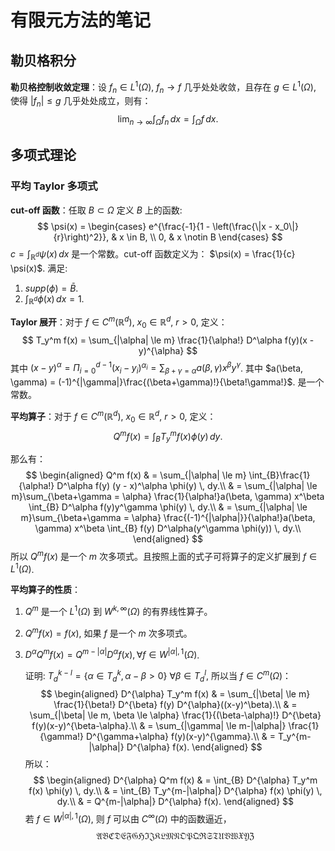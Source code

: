 # 有限元方法的笔记

## 勒贝格积分
**勒贝格控制收敛定理**：设 $f_n \in L^1(\Omega)$, $f_n \to f$
几乎处处收敛，且存在 $g \in L^1(\Omega)$, 使得 $|f_n| \le g$
几乎处处成立，则有：
$$
\lim_{n\to\infty} \int_{\Omega} f_n \, dx = \int_{\Omega} f \, dx.
$$

## 多项式理论

### 平均 Taylor 多项式

**cut-off 函数**：任取 $B\subset\Omega$ 定义 $B$ 上的函数:
$$
\psi(x) = \begin{cases}
e^{\frac{-1}{1 - \left(\frac{\|x - x_0\|}{r}\right)^2}}, 
& x \in B, \\
0, & x \notin B
\end{cases}
$$
$c = \int_{\mathbb{R}^d} \psi(x) \, dx$ 是一个常数。cut-off 函数定义为：
$\psi(x) = \frac{1}{c} \psi(x)$.
满足:
1. $supp(\phi) = \bar B$.
2. $\int_{\mathbb{R}^d} \phi(x) \, dx = 1$.

**Taylor 展开**：对于 $f \in C^m(\mathbb{R}^d)$, $x_0 \in \mathbb{R}^d$, $r > 0$, 定义：
$$
T_y^m f(x) = \sum_{|\alpha| \le m} \frac{1}{\alpha!} D^\alpha f(y)(x - y)^{\alpha}
$$
其中 $(x-y)^\alpha = \Pi_{i=0}^{d-1} (x_i - y_i)^{\alpha_i} = \sum_{\beta+\gamma
= \alpha}a(\beta, \gamma)x^\beta y^\gamma$.
其中 $a(\beta, \gamma) = (-1)^{|\gamma|}\frac{(\beta+\gamma)!}{\beta!\gamma!}$.
是一个常数。

**平均算子**：对于 $f \in C^m(\mathbb{R}^d)$, $x_0 \in \mathbb{R}^d$, $r > 0$, 定义：
$$
Q^m f(x) = \int_{B} T_y^m f(x) \phi(y) \, dy.
$$

那么有：
$$
\begin{aligned}
Q^m f(x) & = \sum_{|\alpha| \le m} \int_{B}\frac{1}{\alpha!} D^\alpha f(y)
(y - x)^\alpha \phi(y) \, dy.\\
& = \sum_{|\alpha| \le m}\sum_{\beta+\gamma = \alpha} \frac{1}{\alpha!}a(\beta, \gamma) x^\beta \int_{B} D^\alpha f(y)y^\gamma \phi(y) \, dy.\\
& = \sum_{|\alpha| \le m}\sum_{\beta+\gamma = \alpha} \frac{(-1)^{|\alpha|}}{\alpha!}a(\beta,
\gamma) x^\beta \int_{B} f(y) D^\alpha(y^\gamma \phi(y)) \, dy.\\
\end{aligned}
$$
所以 $Q^m f(x)$ 是一个 $m$ 次多项式。且按照上面的式子可将算子的定义扩展到 $f \in
L^1(\Omega)$.

**平均算子的性质**：
1. $Q^m$ 是一个 $L^1(\Omega)$ 到 $W^{k,\infty}(\Omega)$ 的有界线性算子。
2. $Q^m f(x) = f(x)$, 如果 $f$ 是一个 $m$ 次多项式。
3. $D^{\alpha} Q^m f(x) = Q^{m-|\alpha|} D^{\alpha} f(x), \forall f \in W^{|\alpha|,1}(\Omega)$.

   证明: $T_{d}^{k-l} = \{\alpha\in T_d^k, \alpha - \beta > 0\}\ \forall \beta
   \in T_{d}^l$, 所以当 $f \in C^m(\Omega)$：
   $$
   \begin{aligned}
   D^{\alpha} T_y^m f(x) & = \sum_{|\beta| \le m} \frac{1}{\beta!} D^{\beta} f(y) D^{\alpha}((x-y)^\beta).\\
    & = \sum_{|\beta| \le m, \beta \le \alpha} \frac{1}{(\beta-\alpha)!} 
    D^{\beta} f(y)(x-y)^{\beta-\alpha}.\\
    & = \sum_{|\gamma| \le m-|\alpha|} \frac{1}{\gamma!} D^{\gamma+\alpha} f(y)(x-y)^{\gamma}.\\
    & = T_y^{m-|\alpha|} D^{\alpha} f(x). 
   \end{aligned}
   $$
   所以：
   $$
   \begin{aligned}
    D^{\alpha} Q^m f(x) & = \int_{B} D^{\alpha} T_y^m f(x) \phi(y) \, dy.\\
    & = \int_{B} T_y^{m-|\alpha|} D^{\alpha} f(x) \phi(y) \, dy.\\
    & = Q^{m-|\alpha|} D^{\alpha} f(x).
   \end{aligned}
   $$
   若 $f \in W^{|\alpha|,1}(\Omega)$, 则 $f$ 可以由 $C^\infty(\Omega)$ 中的函数逼近，
   $$
   \mathfrak{ABCDEFGHIJKLMNOPQRSTUVWXYZ}
   $$



























</br>
</br>
</br>
</br>
</br>
</br>
</br>
</br>
</br>
</br>
</br>
</br>
</br>
</br>
</br>
</br>
</br>








